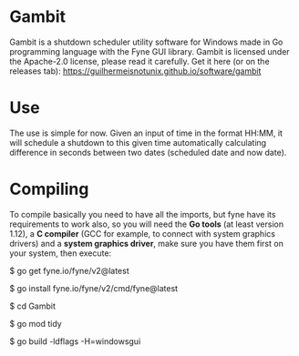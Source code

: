 # Gambit

Gambit is a shutdown scheduler utility software for Windows made in Go programming language with the Fyne GUI library. Gambit is licensed under the Apache-2.0 license, please read it carefully.
Get it here (or on the releases tab): https://guilhermeisnotunix.github.io/software/gambit

# Use

The use is simple for now. Given an input of time in the format HH:MM, it will schedule a shutdown to this given time automatically calculating difference in seconds between two dates (scheduled date and now date).

# Compiling

To compile basically you need to have all the imports, but fyne have its requirements to work also, so you will need the **Go tools** (at least version 1.12), a **C compiler** (GCC for example, to connect with system graphics drivers) and a **system graphics driver**, make sure you have them first on your system, then execute:

$ go get fyne.io/fyne/v2@latest

$ go install fyne.io/fyne/v2/cmd/fyne@latest

$ cd Gambit

$ go mod tidy

$ go build -ldflags -H=windowsgui
